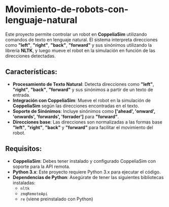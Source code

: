 # **Movimiento-de-robots-con-lenguaje-natural**

Este proyecto permite controlar un robot en **CoppeliaSim** utilizando comandos de texto en lenguaje natural. El sistema interpreta direcciones como **"left"**, **"right"**, **"back"**, **"forward"** y sus sinónimos utilizando la librería **NLTK**, y luego mueve el robot en la simulación en función de las direcciones detectadas.

## **Características:**

- **Procesamiento de Texto Natural**: Detecta direcciones como **"left"**, **"right"**, **"back"**, **"forward"** y sus sinónimos a partir de un texto de entrada.
- **Integración con CoppeliaSim**: Mueve el robot en la simulación de **CoppeliaSim** según las direcciones encontradas en el texto.
- **Soporte de Sinónimos**: Incluye sinónimos como **['ahead', 'onward', 'onwards', 'forwards', 'forrader']** para **"forward"**.
- **Direcciones base**: Las direcciones son normalizadas a las formas base **"left"**, **"right"**, **"back"** y **"forward"** para facilitar el movimiento del robot.

## **Requisitos:**

- **CoppeliaSim**: Debes tener instalado y configurado CoppeliaSim con soporte para la API remota.
- **Python 3.x**: Este proyecto requiere Python 3.x para ejecutar el código.
- **Dependencias de Python**: Asegúrate de tener las siguientes bibliotecas instaladas:
  - `nltk`
  - `zmqRemoteApi`
  - `re` (viene preinstalado con Python)
